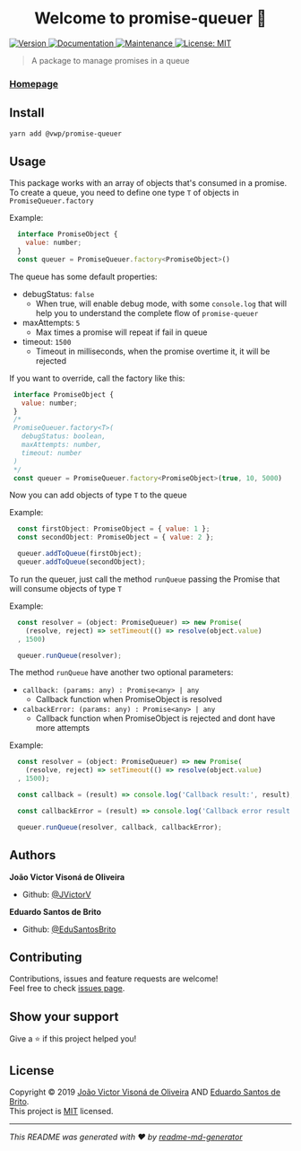 <h1 align="center">Welcome to promise-queuer 👋</h1>
<p>
  <a href="https://www.npmjs.com/package/@vwp/promise-queuer" target="_blank">
    <img alt="Version" src="https://img.shields.io/badge/version-0.1.1-blue.svg?cacheSeconds=2592000" />
  </a>
  <a href="https://github.com/JVictorV/promise-queuer#readme" target="_blank">
    <img alt="Documentation" src="https://img.shields.io/badge/documentation-yes-brightgreen.svg" />
  </a>
  <a href="https://github.com/JVictorV/promise-queuer/graphs/commit-activity" target="_blank">
    <img alt="Maintenance" src="https://img.shields.io/badge/Maintained%3F-yes-green.svg" />
  </a>
  <a href="https://github.com/JVictorV/promise-queuer/blob/master/LICENSE" target="_blank">
    <img alt="License: MIT" src="https://img.shields.io/badge/License-MIT-yellow.svg" />
  </a>
</p>

> A package to manage promises in a queue

### [Homepage](https://github.com/JVictorV/promise-queuer#readme)

## Install

```sh
yarn add @vwp/promise-queuer
```

## Usage

This package works with an array of objects that's consumed in a promise.
To create a queue, you need to define one type `T` of objects in `PromiseQueuer.factory`

Example:
```js
  interface PromiseObject {
    value: number;
  }
  const queuer = PromiseQueuer.factory<PromiseObject>()
```

The queue has some default properties:
* debugStatus: `false` 
  * When true, will enable debug mode, with some `console.log` that will help you to understand the complete flow of `promise-queuer`
* maxAttempts: `5`
  * Max times a promise will repeat if fail in queue
* timeout: `1500`
  * Timeout in milliseconds, when the promise overtime it, it will be rejected

If you want to override, call the factory like this:
 ```js
  interface PromiseObject {
    value: number;
  }
  /* 
  PromiseQueuer.factory<T>(
    debugStatus: boolean, 
    maxAttempts: number, 
    timeout: number
  )
  */
  const queuer = PromiseQueuer.factory<PromiseObject>(true, 10, 5000)
 ```

Now you can add objects of type `T` to the queue

Example:
```js
  const firstObject: PromiseObject = { value: 1 };
  const secondObject: PromiseObject = { value: 2 };

  queuer.addToQueue(firstObject);
  queuer.addToQueue(secondObject);
```

To run the queuer, just call the method `runQueue` passing the Promise that will consume objects of type `T`

Example: 
```js
  const resolver = (object: PromiseQueuer) => new Promise(
    (resolve, reject) => setTimeout(() => resolve(object.value)
  , 1500)

  queuer.runQueue(resolver);
```

The method `runQueue` have another two optional parameters:
* `callback: (params: any) : Promise<any> | any`
  * Callback function when PromiseObject is resolved
* `calbackError: (params: any) : Promise<any> | any`
  * Callback function when PromiseObject is rejected and dont have more attempts

Example: 
```js
  const resolver = (object: PromiseQueuer) => new Promise(
    (resolve, reject) => setTimeout(() => resolve(object.value)
  , 1500);

  const callback = (result) => console.log('Callback result:', result);

  const callbackError = (result) => console.log('Callback error result:', result);

  queuer.runQueue(resolver, callback, callbackError);
```

## Authors

**João Victor Visoná de Oliveira**
* Github: [@JVictorV](https://github.com/JVictorV)

**Eduardo Santos de Brito**
* Github: [@EduSantosBrito](https://github.com/EduSantosBrito)

## Contributing

Contributions, issues and feature requests are welcome!<br />Feel free to check [issues page](https://github.com/JVictorV/promise-queuer/issues).

## Show your support

Give a ⭐️ if this project helped you!

## License

Copyright © 2019 [João Victor Visoná de Oliveira](https://github.com/JVictorV) AND [Eduardo Santos de Brito](https://github.com/EduSantosBrito).<br />
This project is [MIT](https://github.com/JVictorV/promise-queuer/blob/master/LICENSE) licensed.

***
_This README was generated with ❤️ by [readme-md-generator](https://github.com/kefranabg/readme-md-generator)_